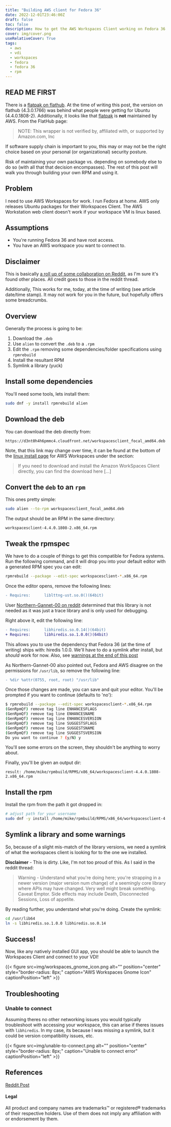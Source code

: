 ```yaml
---
title: "Building AWS client for Fedora 36"
date: 2022-12-01T23:46:00Z
draft: false
toc: false
description: How to get the AWS Workspaces Client working on Fedora 36
cover: img/cover.png
useRelativeCover: True
tags:
  - aws
  - vdi
  - workspaces
  - fedora
  - fedora 36
  - rpm
---
```


## **READ ME FIRST**
There is a [flatpak on flathub](https://flathub.org/apps/details/com.amazon.Workspaces).  At the time of writing this post, the version on flathub (4.3.0.1766) was behind what people were getting for Ubuntu (4.4.0.1808-2).  Additionally, it looks like that [flatpak](https://flathub.org/apps/details/com.amazon.Workspaces) is **not** maintained by AWS.  From the FlatHub page:

> NOTE: This wrapper is not verified by, affiliated with, or supported by Amazon.com, Inc

If software supply chain is important to you, this may or may not be the right choice based on your personal (or organizational) security posture.

Risk of maintaining your own package vs. depending on somebody else to do so (with all that that decision encompasses).  The rest of this post will walk you through building your own RPM and using it.

## Problem
I need to use AWS Workspaces for work.  I run Fedora at home.  AWS only releases Ubuntu packages for their Workspaces Client.  The AWS Workstation web client doesn't work if your workspace VM is linux based.

## Assumptions
- You're running Fedora 36 and have root access.
- You have an AWS workspace you want to connect to.

## Disclaimer
This is basically [a roll up of some collaboration on Reddit](https://www.reddit.com/r/aws/comments/e28fdh/the_workspaces_client_is_now_available_for_linux/), as I'm sure it's found other places.  All credit goes to those in the reddit thread.  

Additionally, This works for me, today, at the time of writing (see article date/time stamp).  It may not work for you in the future, but hopefully offers some breadcrumbs.

## Overview
Generally the process is going to be:
1. Download the `.deb`
2. Use `alien` to convert the `.deb` to a `.rpm`
3. Edit the `.rpm` removing some dependencies/folder specifications using `rpmrebuild`
4. Install the resultant RPM
5. Symlink a library (yuck)

## Install some dependencies
You'll need some tools, lets install them:
```bash
sudo dnf -y install rpmrebuild alien
```

## Download the deb
You can download the deb directly from:

```
https://d3nt0h4h6pmmc4.cloudfront.net/workspacesclient_focal_amd64.deb
```

Note, that this link may change over time, it can be found at the bottom of the [linux install page](https://clients.amazonworkspaces.com/linux-install.html) for AWS Workspaces under the section:

> If you need to download and install the Amazon WorkSpaces Client directly, you can find the download here [...]

## Convert the `deb` to an `rpm`
This ones pretty simple:

```bash
sudo alien --to-rpm workspacesclient_focal_amd64.deb
```

The output should be an RPM in the same directory:

```
workspacesclient-4.4.0.1808-2.x86_64.rpm
```

## Tweak the rpmspec
We have to do a couple of things to get this compatible for Fedora systems.  Run the following command, and it will drop you into your default editor with a generated RPM spec you can edit:

```bash
rpmrebuild --package --edit-spec workspacesclient-*.x86_64.rpm
```

Once the editor opens, remove the following lines:

```diff
- Requires:      liblttng-ust.so.0()(64bit)
```
User [Northern-Gannet-00 on reddit](https://www.reddit.com/r/aws/comments/e28fdh/comment/io2jzzo/?utm_source=reddit&utm_medium=web2x&context=3) determined that this library is not needed as it was just a trace library and is only used for debugging.


Right above it, edit the following line:
```diff
- Requires:      libhiredis.so.0.14()(64bit)
+ Requires:      libhiredis.so.1.0.0()(64bit)
```
This allows you to use the dependency that Fedora 36 (at the time of writing) ships with: hiredis 1.0.0.  We'll have to do a symlink after install, but *should* work for now. Also, see [warnings at the end of this post](#warnings)


As Northern-Gannet-00 also pointed out, Fedora and AWS disagree on the permissions for `/usr/lib`, so remove the following line:
```diff
- %dir %attr(0755, root, root) "/usr/lib"
```

Once those changes are made, you can save and quit your editor.  You'll be prompted if you want to continue (defaults to 'no'):

```bash
$ rpmrebuild --package --edit-spec workspacesclient-*.x86_64.rpm
(GenRpmQf) remove tag line ENHANCESFLAGS
(GenRpmQf) remove tag line ENHANCESNAME
(GenRpmQf) remove tag line ENHANCESVERSION
(GenRpmQf) remove tag line SUGGESTSFLAGS
(GenRpmQf) remove tag line SUGGESTSNAME
(GenRpmQf) remove tag line SUGGESTSVERSION
Do you want to continue ? (y/N) y
```

You'll see some errors on the screen, they shouldn't be anything to worry about.

Finally, you'll be given an output dir:

```
result: /home/mike/rpmbuild/RPMS/x86_64/workspacesclient-4.4.0.1808-2.x86_64.rpm
```

## Install the rpm
Install the rpm from the path it got dropped in:
```bash
# adjust path for your username
sudo dnf -y install /home/mike/rpmbuild/RPMS/x86_64/workspacesclient-4.4.0.1808-2.x86_64.rpm
```

## Symlink a library and some warnings
So, because of a slight mis-match of the library versions, we need a symlink of what the workspaces client is looking for to the one we installed.

**Disclaimer** - This is dirty.  Like, I'm not too proud of this.  As I said in the reddit thread:

> Warning - Understand what you're doing here; you're strapping in a newer version (major version num change) of a seemingly core library where APIs may have changed. Very well might break something. Caveat Emptor. Side effects may include Death, Disconnected Sessions, Loss of appetite.


By reading further, you understand what you're doing.  Create the symlink:

```bash
cd /usr/lib64
ln -s libhiredis.so.1.0.0 libhiredis.so.0.14
```

## Success!
Now, like any natively installed GUI app, you should be able to launch the Workspaces Client and connect to your VDI!

{{< figure src=img/workspaces_gnome_icon.png alt="" position="center" style="border-radius: 8px;" caption="AWS Workspaces Gnome Icon" captionPosition="left" >}}

## Troubleshooting
### Unable to connect
Assuming theres no other networking issues you would typically troubleshoot with accessing your workspace, this can arise if theres issues with `libhiredis`.  In my case, its because I was missing a symlink, but it could be version compatibility issues, etc.


{{< figure src=img/unable-to-connect.png alt="" position="center" style="border-radius: 8px;" caption="Unable to connect error" captionPosition="left" >}}


## References
[Reddit Post](https://www.reddit.com/r/aws/comments/e28fdh/the_workspaces_client_is_now_available_for_linux/)


#### Legal
All product and company names are trademarks™ or registered® trademarks of their respective holders. Use of them does not imply any affiliation with or endorsement by them. 
